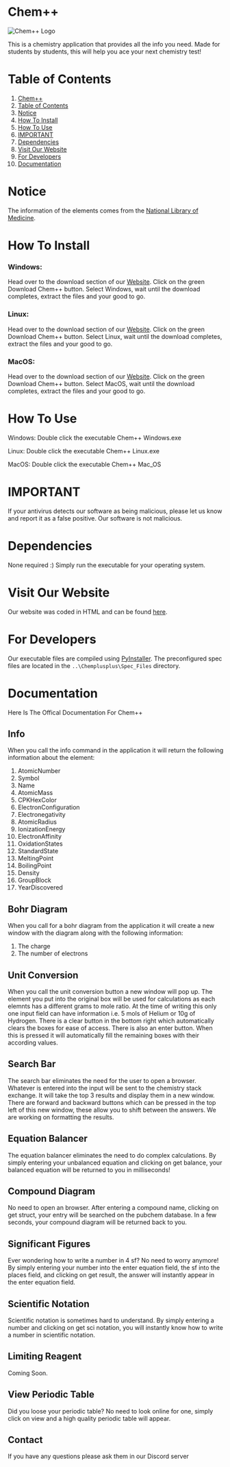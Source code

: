 # Chem++

![Chem++ Logo](https://github.com/MakusFrig/Chemplusplus/blob/main/Chem%2B%2B%20Logo/Chem%2B%2B_Secondary.png?raw=true)

This is a chemistry application that provides all the info you need. Made for students by students, this will help you ace your next chemistry test!

# Table of Contents

1.  [Chem++](#chem)
2.  [Table of Contents](#table-of-contents)
3.  [Notice](#notice)
4.  [How To Install](#how-to-install)
5.  [How To Use](#how-to-use)
6.  [IMPORTANT](#IMPORTANT)
7.  [Dependencies](#dependencies)
8.  [Visit Our Website](#visit-our-website)
9.  [For Developers](#For-Developers)
10. [Documentation](#documentation)

# Notice

The information of the elements comes from the [National Library of Medicine](https://pubchem.ncbi.nlm.nih.gov/periodic-table/).

# How To Install

### Windows:

Head over to the download section of our [Website](https://chemplusplus.github.io/download.html). Click on the green Download Chem++ button.
Select Windows, wait until the download completes, extract the files and your good to go.

### Linux:

Head over to the download section of our [Website](https://chemplusplus.github.io/download.html). Click on the green Download Chem++ button.
Select Linux, wait until the download completes, extract the files and your good to go.

### MacOS:

Head over to the download section of our [Website](https://chemplusplus.github.io/download.html). Click on the green Download Chem++ button.
Select MacOS, wait until the download completes, extract the files and your good to go.

# How To Use

Windows:
Double click the executable Chem++ Windows.exe

Linux:
Double click the executable Chem++ Linux.exe

MacOS:
Double click the executable Chem++ Mac_OS

# IMPORTANT

If your antivirus detects our software as being malicious, please let us know and report it as a false positive. Our software is not malicious.

# Dependencies

None required :)
Simply run the executable for your operating system.

# Visit Our Website

Our website was coded in HTML and can be found [here](https://chemplusplus.github.io).

# For Developers

Our executable files are compiled using [PyInstaller](https://www.pyinstaller.org/). The preconfigured spec files are located in the `..\Chemplusplus\Spec_Files` directory.

# Documentation

Here Is The Offical Documentation For Chem++

## Info

When you call the info command in the application it will return the following information about the element:

1. AtomicNumber
2. Symbol
3. Name
4. AtomicMass
5. CPKHexColor
6. ElectronConfiguration
7. Electronegativity
8. AtomicRadius
9. IonizationEnergy
10. ElectronAffinity
11. OxidationStates
12. StandardState
13. MeltingPoint
14. BoilingPoint
15. Density
16. GroupBlock
17. YearDiscovered

## Bohr Diagram

When you call for a bohr diagram from the application it will create a new window with the diagram along with the following information:

1. The charge
2. The number of electrons

## Unit Conversion

When you call the unit conversion button a new window will pop up. The element you put into the original box will be used for calculations as each elemnts has a different grams to mole ratio. At the time of writing this only one input field can have information i.e. 5 mols of Helium or 10g of Hydrogen. There is a clear button in the bottom right which automatically clears the boxes for ease of access. There is also an enter button. When this is pressed it will automatically fill the remaining boxes with their according values.

## Search Bar

The search bar eliminates the need for the user to open a browser. Whatever is entered into the input will be sent to the chemistry stack exchange. It will take the top 3 results and display them in a new window. There are forward and backward buttons which can be pressed in the top left of this new window, these allow you to shift between the answers. We are working on formatting the results.

## Equation Balancer

The equation balancer eliminates the need to do complex calculations. By simply entering your unbalanced equation and clicking on get balance, your balanced equation will be returned to you in milliseconds!

## Compound Diagram

No need to open an browser. After entering a compound name, clicking on get struct, your entry will be searched on the pubchem database. In a few seconds, your compound diagram will be returned back to you.

## Significant Figures

Ever wondering how to write a number in 4 sf? No need to worry anymore! By simply entering your number into the enter equation field, the sf into the places field, and clicking on get result, the answer will instantly appear in the enter equation field.

## Scientific Notation

Scientific notation is sometimes hard to understand. By simply entering a number and clicking on get sci notation, you will instantly know how to write a number in scientific notation.

## Limiting Reagent

Coming Soon.

## View Periodic Table

Did you loose your periodic table? No need to look online for one, simply click on view and a high quality periodic table will appear.

## Contact

If you have any questions please ask them in our Discord server
